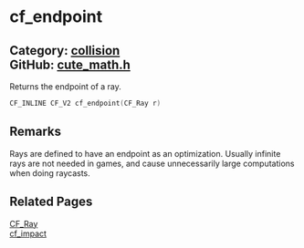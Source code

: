 [](../header.md ':include')

# cf_endpoint

Category: [collision](/api_reference?id=collision)  
GitHub: [cute_math.h](https://github.com/RandyGaul/cute_framework/blob/master/include/cute_math.h)  
---

Returns the endpoint of a ray.

```cpp
CF_INLINE CF_V2 cf_endpoint(CF_Ray r)
```

## Remarks

Rays are defined to have an endpoint as an optimization. Usually infinite rays are not needed in games, and cause
unnecessarily large computations when doing raycasts.

## Related Pages

[CF_Ray](/math/cf_ray.md)  
[cf_impact](/collision/cf_impact.md)  
